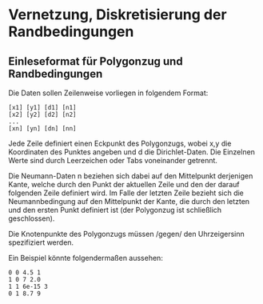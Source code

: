 Vernetzung, Diskretisierung der Randbedingungen
===============================================

Einleseformat für Polygonzug und Randbedingungen
------------------------------------------------

Die Daten sollen Zeilenweise vorliegen in folgendem Format:

    [x1] [y1] [d1] [n1]
    [x2] [y2] [d2] [n2]
    ...
    [xn] [yn] [dn] [nn]

Jede Zeile definiert einen Eckpunkt des Polygonzugs, wobei x,y die Koordinaten des Punktes angeben und d die Dirichlet-Daten.
Die Einzelnen Werte sind durch Leerzeichen oder Tabs voneinander getrennt.

Die Neumann-Daten n beziehen sich dabei auf den Mittelpunkt derjenigen Kante, welche durch den Punkt der aktuellen Zeile und den der darauf folgenden Zeile definiert wird.
Im Falle der letzten Zeile bezieht sich die Neumannbedingung auf den Mittelpunkt der Kante, die durch den letzten und den ersten Punkt definiert ist (der Polygonzug ist schließlich geschlossen).

Die Knotenpunkte des Polygonzugs müssen /gegen/ den Uhrzeigersinn spezifiziert werden.

Ein Beispiel könnte folgendermaßen aussehen:

    0 0 4.5 1
    1 0 7 2.0
    1 1 6e-15 3
    0 1 8.7 9





